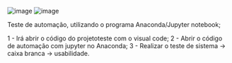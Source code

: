![image](https://github.com/user-attachments/assets/62747326-61ed-4986-a908-15638e02ed90)
![image](https://github.com/user-attachments/assets/5b5d99ca-1656-4835-a8a2-3304e3b48774) 

Teste de automação, utilizando o programa Anaconda/Jupyter notebook;

1 - Irá abrir o código do projetoteste com o visual code;
2 - Abrir o código de automação com jupyter no Anaconda;
3 - Realizar o teste de sistema -> caixa branca -> usabilidade.

